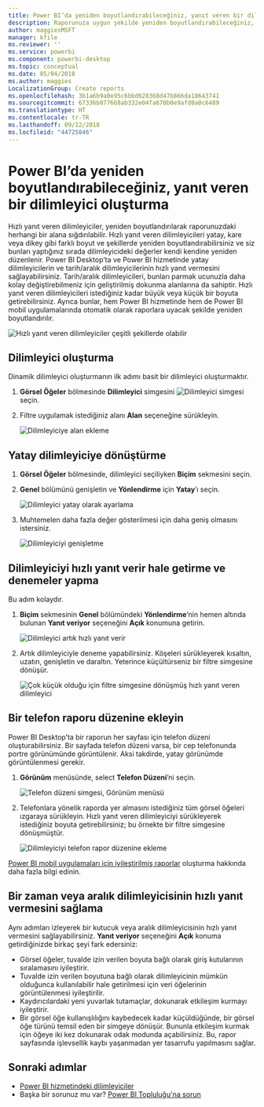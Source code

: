 ```yaml
---
title: Power BI’da yeniden boyutlandırabileceğiniz, yanıt veren bir dilimleyici oluşturma
description: Raporunuza uygun şekilde yeniden boyutlandırabileceğiniz, hızlı yanıt veren bir dilimleyici oluşturmayı öğrenin
author: maggiesMSFT
manager: kfile
ms.reviewer: ''
ms.service: powerbi
ms.component: powerbi-desktop
ms.topic: conceptual
ms.date: 05/04/2018
ms.author: maggies
LocalizationGroup: Create reports
ms.openlocfilehash: 3b1a6b9a0e95c6bbd628368d47b866da18643741
ms.sourcegitcommit: 67336b077668ab332e04fa670b0e9afd0a0c6489
ms.translationtype: HT
ms.contentlocale: tr-TR
ms.lasthandoff: 09/12/2018
ms.locfileid: "44725846"
---
```

# <a name="create-a-responsive-slicer-you-can-resize-in-power-bi"></a>Power BI’da yeniden boyutlandırabileceğiniz, yanıt veren bir dilimleyici oluşturma

Hızlı yanıt veren dilimleyiciler, yeniden boyutlandırılarak raporunuzdaki herhangi bir alana sığdırılabilir. Hızlı yanıt veren dilimleyicileri yatay, kare veya dikey gibi farklı boyut ve şekillerde yeniden boyutlandırabilirsiniz ve siz bunları yaptığınız sırada dilimleyicideki değerler kendi kendine yeniden düzenlenir. Power BI Desktop’ta ve Power BI hizmetinde yatay dilimleyicilerin ve tarih/aralık dilimleyicilerinin hızlı yanıt vermesini sağlayabilirsiniz. Tarih/aralık dilimleyicileri, bunları parmak ucunuzla daha kolay değiştirebilmeniz için geliştirilmiş dokunma alanlarına da sahiptir. Hızlı yanıt veren dilimleyicileri istediğiniz kadar büyük veya küçük bir boyuta getirebilirsiniz. Ayrıca bunlar, hem Power BI hizmetinde hem de Power BI mobil uygulamalarında otomatik olarak raporlara uyacak şekilde yeniden boyutlandırılır. 

![Hızlı yanıt veren dilimleyiciler çeşitli şekillerde olabilir](media/power-bi-slicer-filter-responsive/power-bi-slicer-filter-responsive-0-slicer.gif)

## <a name="create-a-slicer"></a>Dilimleyici oluşturma

Dinamik dilimleyici oluşturmanın ilk adımı basit bir dilimleyici oluşturmaktır. 

1. **Görsel Öğeler** bölmesinde **Dilimleyici** simgesini ![Dilimleyici simgesi](media/power-bi-slicer-filter-responsive/power-bi-slicer-filter-responsive-0-slicer-icon.png) seçin.
2. Filtre uygulamak istediğiniz alanı **Alan** seçeneğine sürükleyin.

    ![Dilimleyiciye alan ekleme](media/power-bi-slicer-filter-responsive/power-bi-slicer-filter-responsive-1-create.png)

## <a name="convert-to-a-horizontal-slicer"></a>Yatay dilimleyiciye dönüştürme

1. **Görsel Öğeler** bölmesinde, dilimleyici seçiliyken **Biçim** sekmesini seçin.
2. **Genel** bölümünü genişletin ve **Yönlendirme** için **Yatay**’ı seçin.

    ![Dilimleyici yatay olarak ayarlama](media/power-bi-slicer-filter-responsive/power-bi-slicer-filter-responsive-2-horizontal.png) 

1.  Muhtemelen daha fazla değer gösterilmesi için daha geniş olmasını istersiniz.

     ![Dilimleyiciyi genişletme](media/power-bi-slicer-filter-responsive/power-bi-slicer-filter-responsive-3-wider.png)

## <a name="make-it-responsive-and-experiment-with-it"></a>Dilimleyiciyi hızlı yanıt verir hale getirme ve denemeler yapma

Bu adım kolaydır. 

1. **Biçim** sekmesinin **Genel** bölümündeki **Yönlendirme**’nin hemen altında bulunan **Yanıt veriyor** seçeneğini **Açık** konumuna getirin.  

    ![Dilimleyici artık hızlı yanıt verir](media/power-bi-slicer-filter-responsive/power-bi-slicer-filter-responsive-4-responsive-on.png)

1. Artık dilimleyiciyle deneme yapabilirsiniz. Köşeleri sürükleyerek kısaltın, uzatın, genişletin ve daraltın. Yeterince küçültürseniz bir filtre simgesine dönüşür.

    ![Çok küçük olduğu için filtre simgesine dönüşmüş hızlı yanıt veren dilimleyici](media/power-bi-slicer-filter-responsive/power-bi-slicer-filter-responsive-5-mini-icon.png)

## <a name="add-it-to-a-phone-report-layout"></a>Bir telefon raporu düzenine ekleyin

Power BI Desktop’ta bir raporun her sayfası için telefon düzeni oluşturabilirsiniz. Bir sayfada telefon düzeni varsa, bir cep telefonunda portre görünümünde görüntülenir. Aksi takdirde, yatay görünümde görüntülenmesi gerekir. 

1. **Görünüm** menüsünde, select **Telefon Düzeni**’ni seçin.

     ![Telefon düzeni simgesi, Görünüm menüsü](media/power-bi-slicer-filter-responsive/power-bi-slicer-filter-responsive-6-phone-layout-button.png)
    
1. Telefonlara yönelik raporda yer almasını istediğiniz tüm görsel öğeleri ızgaraya sürükleyin. Hızlı yanıt veren dilimleyiciyi sürükleyerek istediğiniz boyuta getirebilirsiniz; bu örnekte bir filtre simgesine dönüşmüştür.

    ![Dilimleyiciyi telefon rapor düzenine ekleme](media/power-bi-slicer-filter-responsive/power-bi-slicer-filter-responsive-7-phone-slicer-icon.png)

[Power BI mobil uygulamaları için iyileştirilmiş raporlar](desktop-create-phone-report.md) oluşturma hakkında daha fazla bilgi edinin.

## <a name="make-a-time-or-range-slicer-responsive"></a>Bir zaman veya aralık dilimleyicisinin hızlı yanıt vermesini sağlama

Aynı adımları izleyerek bir kutucuk veya aralık dilimleyicisinin hızlı yanıt vermesini sağlayabilirsiniz. **Yanıt veriyor** seçeneğini **Açık** konuma getirdiğinizde birkaç şeyi fark edersiniz:

- Görsel öğeler, tuvalde izin verilen boyuta bağlı olarak giriş kutularının sıralamasını iyileştirir. 
- Tuvalde izin verilen boyutuna bağlı olarak dilimleyicinin mümkün olduğunca kullanılabilir hale getirilmesi için veri öğelerinin görüntülenmesi iyileştirilir. 
- Kaydırıcılardaki yeni yuvarlak tutamaçlar, dokunarak etkileşim kurmayı iyileştirir. 
- Bir görsel öğe kullanışlılığını kaybedecek kadar küçüldüğünde, bir görsel öğe türünü temsil eden bir simgeye dönüşür. Bununla etkileşim kurmak için öğeye iki kez dokunarak odak modunda açabilirsiniz. Bu, rapor sayfasında işlevsellik kaybı yaşanmadan yer tasarrufu yapılmasını sağlar.

## <a name="next-steps"></a>Sonraki adımlar

- [Power BI hizmetindeki dilimleyiciler](visuals/power-bi-visualization-slicers.md)
- Başka bir sorunuz mu var? [Power BI Topluluğu'na sorun](http://community.powerbi.com/)